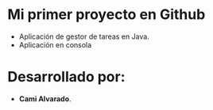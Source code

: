 # Mi primer proyecto en Github

- Aplicación de gestor de tareas en Java.
- Aplicación en consola


# Desarrollado por:

- **Cami Alvarado**.
